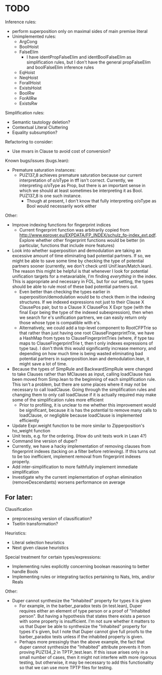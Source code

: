 # TODO

Inference rules:
- perform superposition only on maximal sides of main premise literal
- Unimplemented rules:
  - ArgCong
  - BoolHoist
  - FalseElim
    - I have identPropFalseElim and identBoolFalseElim as simplification rules, but I don't have the general
      propFalseElim and boolFalseElim inference rules
  - EqHoist
  - NeqHoist
  - ForallHoist
  - ExistsHoist
  - BoolRw
  - ForAllRw
  - ExistsRw

Simplification rules:
- Semantic tautology deletion?
- Contextual Literal Cluttering
- Equality subsumption?

Refactoring to consider:
- Use mvars in Clause to avoid cost of conversion?

Known bugs/issues (bugs.lean):
- Premature saturation instances:
  - PUZ137_8 achieves premature saturation because our current interpretation of $o/$oType in tff isn't correct. Currently, we interpreting $o/$oType
    as Prop, but there is an important sense in which we should at least sometimes be interpreting it as Bool. PUZ137_8 is one such instance.
    - Though at present, I don't know that fully interpreting $o/$oType as Bool would necessarily work either

Other:
- Improve indexing functions for fingerprint indices
  - Current fingerprint function was arbitrarily copied from http://www.eprover.eu/EXPDATA/FP_INDEX/schulz_fp-index_ext.pdf. Explore whether other
    fingerprint functions would be better (in particular, functions that include more features)
- Look into whether superposition and demodulation are taking an excessive amount of time eliminating bad potential partners. If so, we might be
  able to save some time by checking the type of potential partners sooner (currently, we don't check until Unif.lean/Match.lean). The reason this
  might be helpful is that whenever I look for potential unification targets for a metavariable, I'm finding *everything* in the index. This is
  appropriate and necessary in FOL, but for our setting, the types should be able to rule most of these bad potential partners out.
  - Even better than checking the types earlier in superposition/demodulation would be to check them in the indexing structures. If we indexed
    expressions not just to their Clause X ClausePos pair, but to a Clause X ClausePos X Expr type (with the final Expr being the type of the
    indexed subexpression), then when we search for e's unification partners, we can easily return only those whose type is compatible with e's.
  - Alternatively, we could add a top-level component to RootCFPTrie so that rather than just having one root ClauseFingerprintTrie, we have a
    HashMap from types to ClauseFingerprintTries (where, if type tau maps to ClauseFingerprintTrie t, then t only indexes expressions of type tau).
    I don't think this would significantly increase memory, and depending on how much time is being wasted eliminating bad potential partners in
    superposition.lean and demodulation.lean, it might save a lot of time.
- Because the types of SimpRule and BackwardSimpRule were changed to take Clauses rather than MClauses as input, calling loadClause has
  been moved from Simp.lean to the beginning of each simplification rule. This isn't a problem, but there are some places where it may not
  be necessary to call loadClause. Going through the simplification rules and changing them to only call loadClause if it is actually required
  may make some of the simplification rules more efficient
  - Prior to profiling, it is unclear to me whether this improvement would be significant, because it is has the potential to remove many
    calls to loadClause, or negligible because loadClause is implemented efficiently
- Update Expr.weight function to be more similar to Zipperposition's ho_weight function
- Unit tests, e.g. for the ordering. (How do unit tests work in Lean 4?)
- Command line version of duper?
- Currently, we have a hacky implementation of removing clauses from fingerprint indexes (tacking on a filter before retrieving). If this turns out to be
  too inefficient, implement removal from fingerprint indexes properly.
- Add inter-simplification to more faithfully implement immediate simplification
- Investigate why the current implementation of orphan elimination (removeDescendants) worsens performance on average

## For later:

Clausification
- preprocessing version of clausification?
- Tseitin transformation?

Heuristics:
- Literal selection heuristics
- Next given clause heuristics

Special treatment for certain types/expressions:
- Implementing rules explicitly concerning boolean reasoning to better handle Bools
- Implementing rules or integrating tactics pertaining to Nats, Ints, and/or Reals

Other:
- Duper cannot synthesize the "Inhabited" property for types it is given 
    - For example, in the barber_paradox tests (in test.lean), Duper requires either an element of type person or a proof of "Inhabited person". But having a
      hypothesis that states there exists a person with some property is insufficient. I'm not sure whether it matters to us that Duper be able to synthesize
      the "Inhabited" property for types it's given, but I note that Duper cannot give full proofs to the barber_paradox tests unless if the inhabited property
      is given.
    - Perhaps more pressingly than the above example, the fact that duper cannot synthesize the "Inhabited" attribute prevents it from proving PUZ134_2 in TPTP_test.lean.
      If this issue arises only in a small number of cases, then it might not interfere with more rigorous testing, but otherwise, it may be necessary to add this
      functionality so that we can use more TPTP files for testing.